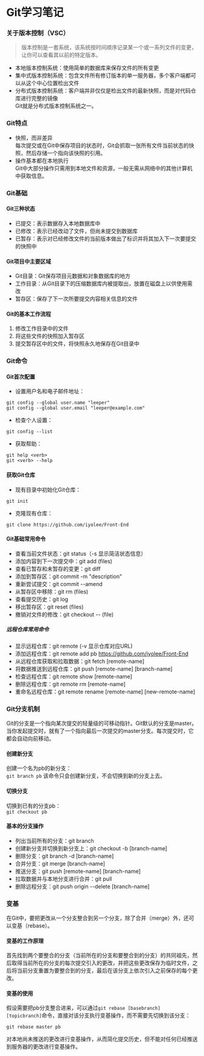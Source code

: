 # Git学习笔记
### 关于版本控制（VSC）
> 版本控制是一套系统，该系统按时间顺序记录某一个或一系列文件的变更，让你可以查看其以前的特定版本。

- 本地版本控制系统：使用简单的数据库来保存文件的所有变更
- 集中式版本控制系统：包含文件所有修订版本的单一服务器，多个客户端都可以从这个中心位置检出文件
- 分布式版本控制系统：客户端并非仅仅是检出文件的最新快照，而是对代码仓库进行完整的镜像  
Git就是分布式版本控制系统之一。

### Git特点
- 快照，而非差异  
每次提交或在Git中保存项目的状态时，Git会抓取一张所有文件当前状态的快照，然后存储一个指向该快照的引用。
- 操作基本都在本地执行  
Git中大部分操作只需用到本地文件和资源，一般无需从网络中的其他计算机中获取信息。

### Git基础
#### Git三种状态
- 已提交：表示数据存入本地数据库中
- 已修改：表示已经改动了文件，但尚未提交到数据库
- 已暂存：表示对已经修改文件的当前版本做出了标识并将其加入下一次要提交的快照中
#### Git项目中主要区域
- Git目录：Git保存项目元数据和对象数据库的地方
- 工作目录：从Git目录下的压缩数据库内被提取出，放置在磁盘上以供使用需改
- 暂存区：保存了下一次所要提交内容相关信息的文件
#### Git的基本工作流程
1. 修改工作目录中的文件
2. 将这些文件的快照加入暂存区
3. 提交暂存区中的文件，将快照永久地保存在Git目录中

### Git命令
#### Git首次配置
- 设置用户名和电子邮件地址：
```git 
git config --global user.name "leeper"  
git config --global user.email "leeper@example.com"
```
- 检查个人设置：
```
git config --list
```
- 获取帮助：
```
git help <verb>
git <verb> --help
```
#### 获取Git仓库
- 现有目录中初始化Git仓库：
```
git init
```
- 克隆现有仓库：
```
git clone https://github.com/iyolee/Front-End
```
#### Git基础常用命令
- 查看当前文件状态：git status（-s 显示简洁状态信息）
- 添加内容到下一次提交中：git add (files)
- 查看已暂存和未暂存的变更：git diff
- 添加到暂存区：git commit -m "description"
- 重新尝试提交：git commit --amend
- 从暂存区中移除：git rm (files)
- 查看提交历史：git log
- 移出暂存区：git reset (files)
- 撤销对文件的修改：git checkout -- (file)  
##### 远程仓库常用命令
- 显示远程仓库：git remote (-v 显示仓库对应URL)
- 添加远程仓库：git remote add pb https://github.com/iyolee/Front-End
- 从远程仓库获取和拉取数据：git fetch [remote-name]
- 将数据推送到远程仓库：git push [remote-name] [branch-name]
- 检查远程仓库：git remote show [remote-name]
- 删除远程仓库：git remote rm [remote-name]
- 重命名远程仓库：git remote rename [remote-name] [new-remote-name]

### Git分支机制
Git的分支是一个指向某次提交的轻量级的可移动指针。Git默认的分支是master。当你发起提交时，就有了一个指向最后一次提交的master分支。每次提交时，它都会自动向前移动。  
#### 创建新分支
创建一个名为pb的新分支：  
```git branch pb```
该命令只会创建新分支，不会切换到新的分支上去。
#### 切换分支
切换到已有的分支pb：  
```git checkout pb```
#### 基本的分支操作
- 列出当前所有的分支：git branch
- 创建新分支并切换到新分支上：git checkout -b [branch-name]
- 删除分支：git branch -d [branch-name]
- 合并分支：git merge [branch-name]
- 推送分支：git push [remote-name] [branch-name]
- 拉取数据并与本地分支进行合并：git pull
- 删除远程分支：git push origin --delete [branch-name]

### 变基
在Git中，要把更改从一个分支整合到另一个分支，除了合并（merge）外，还可以变基（rebase）。
#### 变基的工作原理
首先找到两个要整合的分支（当前所在的分支和要整合到的分支）的共同祖先，然后取得当前所在的分支的每次提交引入的更改，并把这些更改保存为临时文件，之后将当前分支重置为要整合到的分支，最后在该分支上依次引入之前保存的每个更改。
#### 变基的使用
假设需要把pb分支整合进来，可以通过```git rebase [basebranch] [topicbranch]```命令，直接对该分支执行变基操作，而不需要先切换到该分支：
```
git rebase master pb
```

对本地尚未推送的更改进行变基操作，从而简化提交历史，但不能对任何已经推送到服务器的更改进行变基操作。
